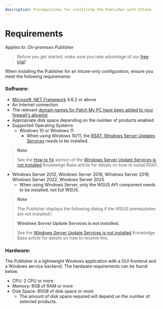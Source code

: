 ```yaml
---
description: Prerequisites for installing the Publisher with Intune.
---
```


# Requirements

_Applies to: On-premises Publisher_

<blockquote class="wp-block-quote">
<p>Before you get started, make sure you take advantage of our <a href="https://patchmypc.com/free-trial">free trial</a>!</p>
</blockquote>

When installing the Publisher for an Intune-only configuration, ensure you meet the following requirements:

### Software:

* [Microsoft .NET Framework](https://learn.microsoft.com/en-us/dotnet/framework/migration-guide/versions-and-dependencies) 4.6.2 or above
* An Internet connection
* The relevant [domain names for Patch My PC have been added to your firewall's allowlist](https://patchmypc.com/list-of-domains-used-for-downloads-in-patch-my-pc-update-catalog)
* Appropriate disk space depending on the number of products enabled
* Supported Operating Systems
  * Windows 10 or Windows 11
    * When using Windows 10/11, the [RSAT: Windows Server Updates Services](https://docs.microsoft.com/en-us/windows-server/remote/remote-server-administration-tools#BKMK_Thresh) needs to be installed.

<blockquote class="wp-block-quote">
<p><strong>Note</strong></p>
<p>See the <a href="https://patchmypc.com/windows-server-update-services-not-installed#howtofixit">How to fix</a> section of the <a href="https://patchmypc.com/windows-server-update-services-not-installed">Windows Server Update Services is not installed</a> Knowledge Base article for details on how to install RSAT.</p>
</blockquote>

* Windows Server 2012, Windows Server 2016, Windows Server 2019, Windows Server 2022, Windows Server 2025
  * When using Windows Server, only the WSUS API component needs to be installed, not full WSUS.

<blockquote class="wp-block-quote">
<p><strong>Note</strong></p>
<p>The Publisher displays the following dialog if the WSUS prerequisites are not installed:\</p>
<p>&#x20;         <strong>Windows Server Update Services is not installed.</strong></p>
<p>See the <a href="https://patchmypc.com/windows-server-update-services-not-installed">Windows Server Update Services is not installed</a> Knowledge Base article for details on how to resolve this.</p>
</blockquote>

### Hardware:

The Publisher is a lightweight Windows application with a GUI frontend and a Windows service backend. The hardware requirements can be found below.

* CPU: 2 CPU or more
* Memory: 8GB of RAM or more
* Disk Space: 80GB of disk space or more
  * The amount of disk space required will depend on the number of selected products.